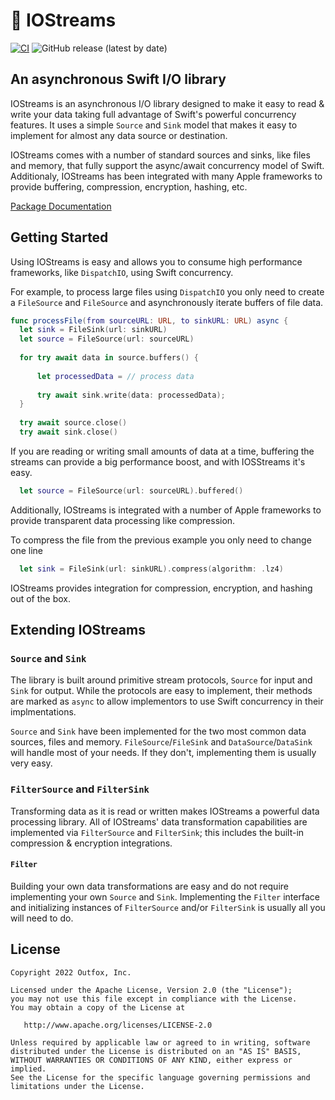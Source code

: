 # 🚰 IOStreams

[![CI](https://github.com/outfoxx/IOStreams/actions/workflows/ci.yaml/badge.svg)](https://github.com/outfoxx/IOStreams/actions/workflows/ci.yaml)
![GitHub release (latest by date)](https://img.shields.io/github/v/release/outfoxx/IOStreams)

## An asynchronous Swift I/O library

IOStreams is an asynchronous I/O library designed to make it easy to read & write your data taking full advantage of
Swift's powerful concurrency features. It uses a simple `Source` and `Sink` model that makes it easy to implement for
almost any data source or destination.

IOStreams comes with a number of standard sources and sinks, like files and memory, that fully support the async/await
concurrency model of Swift. Additionaly, IOStreams has been integrated with many Apple frameworks to provide buffering,
compression, encryption, hashing, etc.

[Package Documentation](https://outfoxx.github.io/IOStreams/documentation/iostreams/)

## Getting Started

Using IOStreams is easy and allows you to consume high performance frameworks, like `DispatchIO`, using Swift
concurrency.

For example, to process large files using `DispatchIO` you only need to create a `FileSource` and `FileSource` and
asynchronously iterate buffers of file data.

```swift
func processFile(from sourceURL: URL, to sinkURL: URL) async {
  let sink = FileSink(url: sinkURL)
  let source = FileSource(url: sourceURL)
  
  for try await data in source.buffers() {
      
      let processedData = // process data
      
      try await sink.write(data: processedData);
  }
  
  try await source.close()
  try await sink.close()
```

If you are reading or writing small amounts of data at a time, buffering the streams can provide a big performance
boost, and with IOSStreams it's easy.

```swift
  let source = FileSource(url: sourceURL).buffered()
```

Additionally, IOStreams is integrated with a number of Apple frameworks to provide transparent data processing like
compression.

To compress the file from the previous example you only need to change one line

```swift
  let sink = FileSink(url: sinkURL).compress(algorithm: .lz4)
```

IOStreams provides integration for compression, encryption, and hashing out of the box.  

## Extending IOStreams

### `Source` and `Sink`

The library is built around primitive stream protocols, `Source` for input  and `Sink` for output. While the protocols 
are easy to implement, their methods are marked as `async` to allow implementors to use Swift concurrency in their
implmentations.

`Source` and `Sink` have been implemented for the two most common data sources, files and memory. 
`FileSource`/`FileSink` and `DataSource`/`DataSink` will handle most of your needs. If they don't, implementing them
is usually very easy. 

### `FilterSource` and `FilterSink`

Transforming data as it is read or written makes IOStreams a powerful data processing library. All of IOStreams' data
transformation capabilities are implemented via `FilterSource` and `FilterSink`; this includes the built-in compression
& encryption integrations.

#### `Filter`

Building your own data transformations are easy and do not require implementing your own `Source` and `Sink`.
Implementing the `Filter` interface and initializing instances of `FilterSource` and/or `FilterSink` is usually all you
will need to do.
  
License
--------

    Copyright 2022 Outfox, Inc.

    Licensed under the Apache License, Version 2.0 (the "License");
    you may not use this file except in compliance with the License.
    You may obtain a copy of the License at

       http://www.apache.org/licenses/LICENSE-2.0

    Unless required by applicable law or agreed to in writing, software
    distributed under the License is distributed on an "AS IS" BASIS,
    WITHOUT WARRANTIES OR CONDITIONS OF ANY KIND, either express or implied.
    See the License for the specific language governing permissions and
    limitations under the License.

